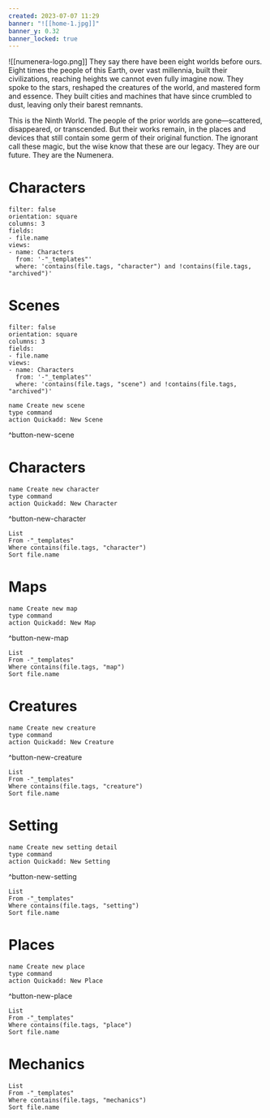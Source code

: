 ```yaml
---
created: 2023-07-07 11:29
banner: "![[home-1.jpg]]"
banner_y: 0.32
banner_locked: true
---
```

![[numenera-logo.png]]
They say there have been eight worlds before ours. Eight times the people of this Earth, over vast millennia, built their civilizations, reaching heights we cannot even fully imagine now. They spoke to the stars, reshaped the creatures of the world, and mastered form and essence. They built cities and machines that have since crumbled to dust, leaving only their barest remnants.

This is the Ninth World. The people of the prior worlds are gone—scattered, disappeared, or transcended. But their works remain, in the places and devices that still contain some germ of their original function. The ignorant call these magic, but the wise know that these are our legacy. They are our future. They are the Numenera.

# Characters
```page-gallery
filter: false
orientation: square
columns: 3
fields:
- file.name
views:
- name: Characters
  from: '-"_templates"'
  where: 'contains(file.tags, "character") and !contains(file.tags, "archived")'
```

# Scenes
```page-gallery
filter: false
orientation: square
columns: 3
fields:
- file.name
views:
- name: Characters
  from: '-"_templates"'
  where: 'contains(file.tags, "scene") and !contains(file.tags, "archived")'
```
```button
name Create new scene
type command
action Quickadd: New Scene
```
^button-new-scene

# Characters
```button
name Create new character
type command
action Quickadd: New Character
```
^button-new-character
```dataview
List 
From -"_templates"
Where contains(file.tags, "character")
Sort file.name
```

# Maps
```button
name Create new map
type command
action Quickadd: New Map
```
^button-new-map
```dataview
List 
From -"_templates"
Where contains(file.tags, "map")
Sort file.name
```

# Creatures
```button
name Create new creature
type command
action Quickadd: New Creature
```
^button-new-creature
```dataview
List
From -"_templates"
Where contains(file.tags, "creature") 
Sort file.name
```

# Setting
```button
name Create new setting detail
type command
action Quickadd: New Setting
```
^button-new-setting
```dataview
List 
From -"_templates"
Where contains(file.tags, "setting")
Sort file.name
```

# Places
```button
name Create new place
type command
action Quickadd: New Place
```
^button-new-place
```dataview
List 
From -"_templates"
Where contains(file.tags, "place")
Sort file.name
```

# Mechanics
```dataview
List
From -"_templates"
Where contains(file.tags, "mechanics") 
Sort file.name
```